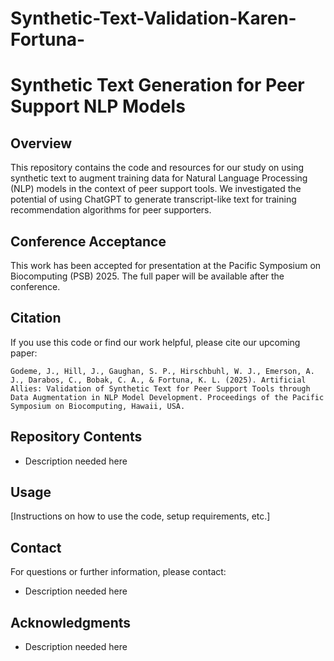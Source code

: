 # Synthetic-Text-Validation-Karen-Fortuna-

# Synthetic Text Generation for Peer Support NLP Models

## Overview

This repository contains the code and resources for our study on using synthetic text to augment training data for Natural Language Processing (NLP) models in the context of peer support tools. We investigated the potential of using ChatGPT to generate transcript-like text for training recommendation algorithms for peer supporters.

## Conference Acceptance

This work has been accepted for presentation at the Pacific Symposium on Biocomputing (PSB) 2025. The full paper will be available after the conference.

## Citation

If you use this code or find our work helpful, please cite our upcoming paper:

```
Godeme, J., Hill, J., Gaughan, S. P., Hirschbuhl, W. J., Emerson, A. J., Darabos, C., Bobak, C. A., & Fortuna, K. L. (2025). Artificial Allies: Validation of Synthetic Text for Peer Support Tools through Data Augmentation in NLP Model Development. Proceedings of the Pacific Symposium on Biocomputing, Hawaii, USA.
```


## Repository Contents

- Description needed here
  
## Usage

[Instructions on how to use the code, setup requirements, etc.]

## Contact

For questions or further information, please contact:

- Description needed here

## Acknowledgments

- Description needed here

